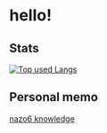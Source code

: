 # hello!

## Stats

[![Top used Langs](https://github-readme-stats.vercel.app/api/top-langs/?username=nazo6&layout=compact&theme=tokyonight)](https://github.com/nazo6/)

## Personal memo

[nazo6 knowledge](knowledge.nazo6.dev)
